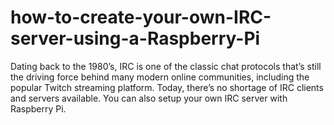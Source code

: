 # how-to-create-your-own-IRC-server-using-a-Raspberry-Pi
Dating back to the 1980’s, IRC is one of the classic chat protocols that’s still the driving force behind many modern online communities, including the popular Twitch streaming platform. Today, there’s no shortage of IRC clients and servers available. You can also setup your own IRC server with Raspberry Pi.
